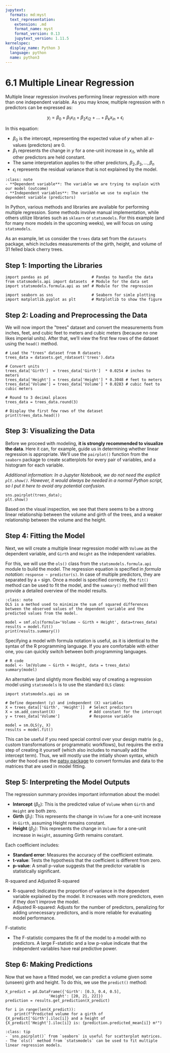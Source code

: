 ```yaml
---
jupytext:
  formats: md:myst
  text_representation:
    extension: .md
    format_name: myst
    format_version: 0.13
    jupytext_version: 1.11.5
kernelspec:
  display_name: Python 3
  language: python
  name: python3
---
```


# 6.1 Multiple Linear Regression

Multiple linear regression involves performing linear regression with more than one independent variable. As you may know, multiple regression with n predictors can be expressed as:

$$y_i = \beta_0 + \beta_1 x_{i1} + \beta_2 x_{i2} + \dots + \beta_k x_{in} + \epsilon_i$$

In this equation:

- $\beta_0$​ is the intercept, representing the expected value of $y$ when all $x$-values (predictors) are 0.
- $\beta_1$​ represents the change in $y$ for a one-unit increase in $x_{i1}$​, while all other predictors are held constant.
- The same interpretation applies to the other predictors, $\beta_2, \beta_3, ..., \beta_n$
- $\epsilon_i$ represents the residual variance that is not explained by the model.


```{admonition} Independent and dependent variables
:class: note
- **Dependent variable**: The variable we are trying to explain with our model (outcome)
- **Independent variables**: The variable we use to explain the dependent variable (predictors)
```

In Python, various methods and libraries are available for performing multiple regression. Some methods involve manual implementation, while others utilize libraries such as `sklearn` or `statsmodels`. For this example (and for many more models in the upcoming weeks), we will focus on using `statsmodels`.

As an example, let us consider the `trees` data set from the `datasets` package, which includes measurements of the girth, height, and volume of 31 felled black cherry trees.

## Step 1: Importing the Libraries

```{code-cell}
import pandas as pd                   # Pandas to handle the data
from statsmodels.api import datasets  # Module for the data set
import statsmodels.formula.api as smf # Module for the regression

import seaborn as sns                 # Seaborn for simle plotting
import matplotlib.pyplot as plt       # Matplotlib to show the figure
```

## Step 2: Loading and Preprocessing the Data

We will now import the "trees" dataset and convert the measurements from inches, feet, and cubic feet to meters and cubic meters (because no one likes imperial units). After that, we’ll view the first few rows of the dataset using the `head()` method.

```{code-cell}
# Load the "trees" dataset from R datasets
trees_data = datasets.get_rdataset('trees').data

# Convert units
trees_data['Girth']  = trees_data['Girth']  * 0.0254 # inches to meters
trees_data['Height'] = trees_data['Height'] * 0.3048 # feet to meters
trees_data['Volume'] = trees_data['Volume'] * 0.0283 # cubic feet to cubic meters

# Round to 3 decimal places
trees_data = trees_data.round(3)

# Display the first few rows of the dataset
print(trees_data.head())
```

## Step 3: Visualizing the Data

Before we proceed with modeling, **it is strongly recommended to visualize the data**. Here it can, for example, guide us in determining whether linear regression is appropriate. We’ll use the `pairplot()` function from the `seaborn` package to create scatterplots for every pair of variables, and a histogram for each variable. 

*Additional information: In a Jupyter Notebook, we do not need the explicit `plt.show()`. However, it would always be needed in a normal Python script, so I put it here to avoid any potential confusion.*

```{code-cell}
sns.pairplot(trees_data);
plt.show()
```

Based on the visual inspection, we see that there seems to be a strong linear relationship between the volume and girth of the trees, and a weaker relationship between the volume and the height. 

## Step 4: Fitting the Model

Next, we will create a multiple linear regression model with `Volume` as the dependent variable, and `Girth` and `Height` as the independent variables.

For this, we will use the `ols()` class from the `statsmodels.formula.api` module to build the model. The regression equation is specified in *formula notation*: `response ~ predictor(s)`. In case of multiple predictors, they are separated by a `+` sign. Once a model is specified correctly, the `fit()` method can be used to fit the model, and the `summary()` method will then provide a detailed overview of the model results.


```{admonition} Ordinary least squares (OLS) regression
:class: note
OLS is a method used to minimize the sum of squared differences between the observed values of the dependent variable and the predicted values from the model.
```

```{code-cell}
model = smf.ols(formula='Volume ~ Girth + Height', data=trees_data)
results = model.fit()
print(results.summary())
```

Specifying a model with formula notation is useful, as it is identical to the syntax of the R programming language. If you are comfortable with either one, you can quickly switch between both programming languages.

```{code-block}
# R code
model <- lm(Volume ~ Girth + Height, data = trees_data)
summary(model)
```

An alternative (and slightly more flexible) way of creating a regression model using `statsmodels` is to use the standard `OLS` class:

```{code-block}
import statsmodels.api as sm

# Define dependent (y) and independent (X) variables
X = trees_data[['Girth', 'Height']]  # Select predictors
X = sm.add_constant(X)               # Add constant for the intercept
y = trees_data['Volume']             # Response variable

model = sm.OLS(y, X)
results = model.fit()
```

This can be useful if you need special control over your design matrix (e.g., custom transformations or programmatic workflows), but requires the extra step of creating it yourself (which also includes to manually add the intercept term). Thus, we will mostly use the intially shown syntax, which under the hood uses the [patsy package](https://patsy.readthedocs.io/en/latest/) to convert formulas and data to the matrices that are used in model fitting.


## Step 5: Interpreting the Model Outputs

The regression summary provides important information about the model:

- **Intercept** ($\beta_0$​): This is the predicted value of `Volume` when `Girth` and `Height` are both zero.
- **Girth** ($\beta_1$​): This represents the change in `Volume` for a one-unit increase in `Girth`, assuming Height remains constant.
- **Height** ($\beta_2$): This represents the change in `Volume` for a one-unit increase in `Height`, assuming Girth remains constant.

Each coefficient includes:

- **Standard error**: Measures the accuracy of the coefficient estimate.
- **t-value**: Tests the hypothesis that the coefficient is different from zero.
- **p-value**: A small p-value suggests that the predictor variable is statistically significant.

R-squared and Adjusted R-squared

- R-squared: Indicates the proportion of variance in the dependent variable explained by the model. It increases with more predictors, even if they don't improve the model.
- Adjusted R-squared: Adjusts for the number of predictors, penalizing for adding unnecessary predictors, and is more reliable for evaluating model performance.

F-statistic

- The F-statistic compares the fit of the model to a model with no predictors. A large F-statistic and a low p-value indicate that the independent variables have real predictive power.

## Step 6: Making Predictions

Now that we have a fitted model, we can predict a volume given some (unseen) girth and height. To do this, we use the `predict()` method:

```{code-cell}
X_predict = pd.DataFrame({'Girth': [0.3, 0.4, 0.5],
                   'Height': [20, 21, 22]})
prediction = results.get_prediction(X_predict)

for i in range(len(X_predict)):
    print(f"Predicted volume for a girth of {X_predict['Girth'].iloc[i]} and a height of {X_predict['Height'].iloc[i]} is: {prediction.predicted_mean[i]} m²")
```

```{admonition} Summary
:class: tip
- `sns.pairplot()` from `seaborn` is useful for scatterplot matrices.
- The `ols()` method from `statsmodels` can be used to fit multiple linear regression models.
```